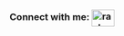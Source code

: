 <h3 align="left">Connect with me: <span><a href="https://linkedin.com/in/rasheed-adesokan" target="blank"><img align="center" src="https://raw.githubusercontent.com/rahuldkjain/github-profile-readme-generator/master/src/images/icons/Social/linked-in-alt.svg" alt="rasheed-adesokan" height="30" width="40" /></a></span></h3>

